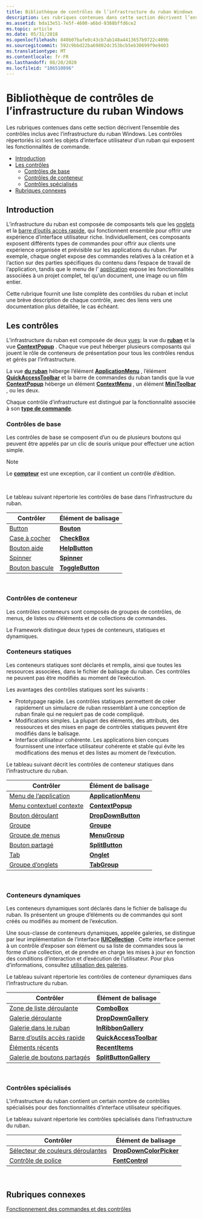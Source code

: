 ```yaml
---
title: Bibliothèque de contrôles de l’infrastructure du ruban Windows
description: Les rubriques contenues dans cette section décrivent l’ensemble des contrôles inclus avec l’infrastructure du ruban Windows. Les contrôles répertoriés ici sont les objets d’interface utilisateur d’un ruban qui exposent les fonctionnalités de commande.
ms.assetid: bda13e51-7e5f-4600-a6bd-9388bffd6ce2
ms.topic: article
ms.date: 05/31/2018
ms.openlocfilehash: 840b07bafe0c43cb7ab148a4413657b9722c409b
ms.sourcegitcommit: 592c9bbd22ba69802dc353bcb5eb30699f9e9403
ms.translationtype: MT
ms.contentlocale: fr-FR
ms.lasthandoff: 08/20/2020
ms.locfileid: "106510896"
---
```

# <a name="windows-ribbon-framework-control-library"></a>Bibliothèque de contrôles de l’infrastructure du ruban Windows

Les rubriques contenues dans cette section décrivent l’ensemble des contrôles inclus avec l’infrastructure du ruban Windows. Les contrôles répertoriés ici sont les objets d’interface utilisateur d’un ruban qui exposent les fonctionnalités de commande.

-   [Introduction](#introduction)
-   [Les contrôles](#windows-ribbon-framework-control-library)
    -   [Contrôles de base](#basic-controls)
    -   [Contrôles de conteneur](#container-controls)
    -   [Contrôles spécialisés](#specialized-controls)
-   [Rubriques connexes](#related-topics)

## <a name="introduction"></a>Introduction

L’infrastructure du ruban est composée de composants tels que les [onglets](windowsribbon-controls-tab.md) et la [barre d’outils accès rapide](windowsribbon-controls-quickaccesstoolbar.md), qui fonctionnent ensemble pour offrir une expérience d’interface utilisateur riche. Individuellement, ces composants exposent différents types de commandes pour offrir aux clients une expérience organisée et prévisible sur les applications du ruban. Par exemple, chaque onglet expose des commandes relatives à la création et à l’action sur des parties spécifiques du contenu dans l’espace de travail de l’application, tandis que le menu de l' [application](windowsribbon-controls-applicationmenu.md) expose les fonctionnalités associées à un projet complet, tel qu’un document, une image ou un film entier.

Cette rubrique fournit une liste complète des contrôles du ruban et inclut une brève description de chaque contrôle, avec des liens vers une documentation plus détaillée, le cas échéant.

## <a name="the-controls"></a>Les contrôles

L’infrastructure du ruban est composée de deux [vues](windowsribbon-reference-elements-view.md): la vue du [**ruban**](windowsribbon-element-ribbon.md) et la vue [**ContextPopup**](windowsribbon-element-contextpopup.md) . Chaque vue peut héberger plusieurs composants qui jouent le rôle de conteneurs de présentation pour tous les contrôles rendus et gérés par l’infrastructure.

La vue [**du ruban**](windowsribbon-element-ribbon.md) héberge l’élément [**ApplicationMenu**](windowsribbon-element-applicationmenu.md) , l’élément [**QuickAccessToolbar**](windowsribbon-element-quickaccesstoolbar.md) et la barre de commandes du ruban tandis que la vue [**ContextPopup**](windowsribbon-element-contextpopup.md) héberge un élément [**ContextMenu**](windowsribbon-element-contextmenu.md) , un élément [**MiniToolbar**](windowsribbon-element-minitoolbar.md) , ou les deux.

Chaque contrôle d’infrastructure est distingué par la fonctionnalité associée à son [**type de commande**](/windows/desktop/api/uiribbon/ne-uiribbon-ui_commandtype).

### <a name="basic-controls"></a>Contrôles de base

Les contrôles de base se composent d’un ou de plusieurs boutons qui peuvent être appelés par un clic de souris unique pour effectuer une action simple.

> [!Note]  
> Le [**compteur**](windowsribbon-element-spinner.md) est une exception, car il contient un contrôle d’édition.

 

Le tableau suivant répertorie les contrôles de base dans l’infrastructure du ruban.



| Contrôler                                                  | Élément de balisage                                             |
|----------------------------------------------------------|------------------------------------------------------------|
| [Button](windowsribbon-controls-button.md)              | [**Bouton**](windowsribbon-element-button.md)             |
| [Case à cocher](windowsribbon-controls-checkbox.md)         | [**CheckBox**](windowsribbon-element-checkbox.md)         |
| [Bouton aide](windowsribbon-controls-helpbutton.md)     | [**HelpButton**](windowsribbon-element-helpbutton.md)     |
| [Spinner](windowsribbon-controls-spinner.md)            | [**Spinner**](windowsribbon-element-spinner.md)           |
| [Bouton bascule](windowsribbon-controls-togglebutton.md) | [**ToggleButton**](windowsribbon-element-togglebutton.md) |



 

### <a name="container-controls"></a>Contrôles de conteneur

Les contrôles conteneurs sont composés de groupes de contrôles, de menus, de listes ou d’éléments et de collections de commandes.

Le Framework distingue deux types de conteneurs, statiques et dynamiques.

### <a name="static-containers"></a>Conteneurs statiques

Les conteneurs statiques sont déclarés et remplis, ainsi que toutes les ressources associées, dans le fichier de balisage du ruban. Ces contrôles ne peuvent pas être modifiés au moment de l’exécution.

Les avantages des contrôles statiques sont les suivants :

-   Prototypage rapide. Les contrôles statiques permettent de créer rapidement un simulacre de ruban ressemblant à une conception de ruban finale qui ne requiert pas de code compliqué.
-   Modifications simples. La plupart des éléments, des attributs, des ressources et des mises en page de contrôles statiques peuvent être modifiés dans le balisage.
-   Interface utilisateur cohérente. Les applications bien conçues fournissent une interface utilisateur cohérente et stable qui évite les modifications des menus et des listes au moment de l’exécution.

Le tableau suivant décrit les contrôles de conteneur statiques dans l’infrastructure du ruban.



| Contrôler                                                        | Élément de balisage                                                   |
|----------------------------------------------------------------|------------------------------------------------------------------|
| [Menu de l’application](windowsribbon-controls-applicationmenu.md) | [**ApplicationMenu**](windowsribbon-element-applicationmenu.md) |
| [Menu contextuel contexte](windowsribbon-controls-contextpopup.md)       | [**ContextPopup**](windowsribbon-element-contextpopup.md)       |
| [Bouton déroulant](windowsribbon-controls-dropdownbutton.md)  | [**DropDownButton**](windowsribbon-element-dropdownbutton.md)   |
| [Groupe](windowsribbon-controls-group.md)                      | [**Groupe**](windowsribbon-element-group.md)                     |
| [Groupe de menus](windowsribbon-controls-menugroup.md)             | [**MenuGroup**](windowsribbon-element-menugroup.md)             |
| [Bouton partagé](windowsribbon-controls-splitbutton.md)         | [**SplitButton**](windowsribbon-element-splitbutton.md)         |
| [Tab](windowsribbon-controls-tab.md)                          | [**Onglet**](windowsribbon-element-tab.md)                         |
| [Groupe d’onglets](windowsribbon-controls-tabgroup.md)               | [**TabGroup**](windowsribbon-element-tabgroup.md)               |



 

### <a name="dynamic-containers"></a>Conteneurs dynamiques

Les conteneurs dynamiques sont déclarés dans le fichier de balisage du ruban. Ils présentent un groupe d’éléments ou de commandes qui sont créés ou modifiés au moment de l’exécution.

Une sous-classe de conteneurs dynamiques, appelée galeries, se distingue par leur implémentation de l’interface [**IUICollection**](/windows/desktop/api/uiribbon/nn-uiribbon-iuicollection) . Cette interface permet à un contrôle d’exposer son élément ou sa liste de commandes sous la forme d’une collection, et de prendre en charge les mises à jour en fonction des conditions d’interaction et d’exécution de l’utilisateur. Pour plus d’informations, consultez [utilisation des galeries](ribbon-controls-galleries.md).

Le tableau suivant répertorie les contrôles de conteneur dynamiques dans l’infrastructure du ruban.



| Contrôler                                                               | Élément de balisage                                                         |
|-----------------------------------------------------------------------|------------------------------------------------------------------------|
| [Zone de liste déroulante](windowsribbon-controls-combobox.md)                      | [**ComboBox**](windowsribbon-element-combobox.md)                     |
| [Galerie déroulante](windowsribbon-controls-dropdowngallery.md)       | [**DropDownGallery**](windowsribbon-element-dropdowngallery.md)       |
| [Galerie dans le ruban](windowsribbon-controls-inribbongallery.md)       | [**InRibbonGallery**](windowsribbon-element-inribbongallery.md)       |
| [Barre d’outils accès rapide](windowsribbon-controls-quickaccesstoolbar.md) | [**QuickAccessToolbar**](windowsribbon-element-quickaccesstoolbar.md) |
| [Éléments récents](windowsribbon-controls-recentitems.md)                | [**RecentItems**](windowsribbon-element-recentitems.md)               |
| [Galerie de boutons partagés](windowsribbon-controls-splitbuttongallery.md) | [**SplitButtonGallery**](windowsribbon-element-splitbuttongallery.md) |



 

### <a name="specialized-controls"></a>Contrôles spécialisés

L’infrastructure du ruban contient un certain nombre de contrôles spécialisés pour des fonctionnalités d’interface utilisateur spécifiques.

Le tableau suivant répertorie les contrôles spécialisés dans l’infrastructure du ruban.



| Contrôler                                                                  | Élément de balisage                                                           |
|--------------------------------------------------------------------------|--------------------------------------------------------------------------|
| [Sélecteur de couleurs déroulantes](windowsribbon-controls-dropdowncolorpicker.md) | [**DropDownColorPicker**](windowsribbon-element-dropdowncolorpicker.md) |
| [Contrôle de police](windowsribbon-controls-fontcontrol.md)                   | [**FontControl**](windowsribbon-element-fontcontrol.md)                 |



 

## <a name="related-topics"></a>Rubriques connexes

<dl> <dt>

[Fonctionnement des commandes et des contrôles](windowsribbon-commandscontrols.md)
</dt> </dl>

 

 